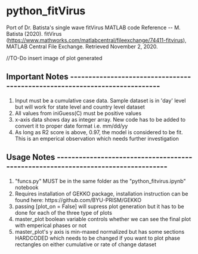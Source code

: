 # python_fitVirus
Port of Dr. Batista's single wave fitVirus MATLAB code 
Reference -- M. Batista (2020). fitVirus (https://www.mathworks.com/matlabcentral/fileexchange/74411-fitvirus), MATLAB Central File Exchange. Retrieved November 2, 2020.

//TO-Do insert image of plot generated

## Important Notes ---------------------------------------------------------------------------

<ol>
  <li>Input must be a cumulative case data. Sample dataset is in 'day' level but will work for state level and country level dataset</li>
  <li>All values from iniGuess(C) must be positive values</li>
  <li>x-axis data shows day as integer array. New code has to be added to convert it to proper date format i.e. mm/dd/yy</li>
  <li>As long as R2 score is above, 0.97, the model is considered to be fit. This is an emperical observation which needs further investigation</li>
</ol>

## Usage Notes ---------------------------------------------------------------------------------

<ol>
  <li>"funcs.py" MUST be in the same folder as the "python_fitvirus.ipynb" notebook</li>
  <li>Requires installation of GEKKO package, installation instruction can be found here: https://github.com/BYU-PRISM/GEKKO</li>
  <li>passing [plot_on = False] will supress plot generation but it has to be done for each of the three type of plots</li>
  <li>master_plot boolean variable controls whether we can see the final plot with emperical phases or not</li>
  <li>master_plot's y axis is min-maxed normalized but has some sections HARDCODED which needs to be changed if you want to plot phase rectangles on either cumulative or rate of change dataset</li>
</ol>
